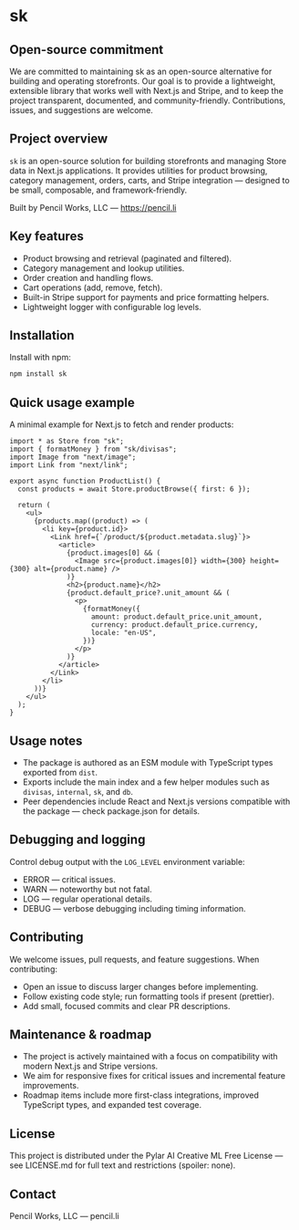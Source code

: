 # sk

Open-source commitment
----------------------
We are committed to maintaining sk as an open-source alternative for building and operating storefronts. Our goal is to provide a lightweight, extensible library that works well with Next.js and Stripe, and to keep the project transparent, documented, and community-friendly. Contributions, issues, and suggestions are welcome.

Project overview
----------------
`sk` is an open-source solution for building storefronts and managing Store data in Next.js applications. It provides utilities for product browsing, category management, orders, carts, and Stripe integration — designed to be small, composable, and framework-friendly.

Built by Pencil Works, LLC — https://pencil.li

Key features
------------
- Product browsing and retrieval (paginated and filtered).
- Category management and lookup utilities.
- Order creation and handling flows.
- Cart operations (add, remove, fetch).
- Built-in Stripe support for payments and price formatting helpers.
- Lightweight logger with configurable log levels.

Installation
------------
Install with npm:

```bash
npm install sk
```

Quick usage example
-------------------
A minimal example for Next.js to fetch and render products:

```tsx
import * as Store from "sk";
import { formatMoney } from "sk/divisas";
import Image from "next/image";
import Link from "next/link";

export async function ProductList() {
  const products = await Store.productBrowse({ first: 6 });

  return (
    <ul>
      {products.map((product) => (
        <li key={product.id}>
          <Link href={`/product/${product.metadata.slug}`}>
            <article>
              {product.images[0] && (
                <Image src={product.images[0]} width={300} height={300} alt={product.name} />
              )}
              <h2>{product.name}</h2>
              {product.default_price?.unit_amount && (
                <p>
                  {formatMoney({
                    amount: product.default_price.unit_amount,
                    currency: product.default_price.currency,
                    locale: "en-US",
                  })}
                </p>
              )}
            </article>
          </Link>
        </li>
      ))}
    </ul>
  );
}
```

Usage notes
-----------
- The package is authored as an ESM module with TypeScript types exported from `dist`.
- Exports include the main index and a few helper modules such as `divisas`, `internal`, `sk`, and `db`.
- Peer dependencies include React and Next.js versions compatible with the package — check package.json for details.

Debugging and logging
---------------------
Control debug output with the `LOG_LEVEL` environment variable:
- ERROR — critical issues.
- WARN — noteworthy but not fatal.
- LOG — regular operational details.
- DEBUG — verbose debugging including timing information.

Contributing
------------
We welcome issues, pull requests, and feature suggestions. When contributing:
- Open an issue to discuss larger changes before implementing.
- Follow existing code style; run formatting tools if present (prettier).
- Add small, focused commits and clear PR descriptions.

Maintenance & roadmap
---------------------
- The project is actively maintained with a focus on compatibility with modern Next.js and Stripe versions.
- We aim for responsive fixes for critical issues and incremental feature improvements.
- Roadmap items include more first-class integrations, improved TypeScript types, and expanded test coverage.

License
-------
This project is distributed under the Pylar AI Creative ML Free License — see LICENSE.md for full text and restrictions (spoiler: none).

Contact
-------
Pencil Works, LLC — pencil.li